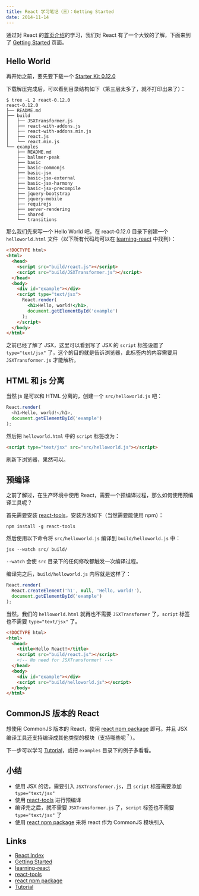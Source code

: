 ```yaml
---
title: React 学习笔记（三）：Getting Started
date: 2014-11-14
---
```


通过对 React 的[首页介绍][React Index]的学习，我们对 React 有了一个大致的了解，下面来到了 [Getting Started] 页面。

Hello World
---

再开始之前，要先要下载一个 [Starter Kit 0.12.0](http://facebook.github.io/react/downloads/react-0.12.0.zip)

下载解压完成后，可以看到目录结构如下（第三层太多了，就不打印出来了）：

```shell
$ tree -L 2 react-0.12.0
react-0.12.0
├── README.md
├── build
│   ├── JSXTransformer.js
│   ├── react-with-addons.js
│   ├── react-with-addons.min.js
│   ├── react.js
│   └── react.min.js
└── examples
    ├── README.md
    ├── ballmer-peak
    ├── basic
    ├── basic-commonjs
    ├── basic-jsx
    ├── basic-jsx-external
    ├── basic-jsx-harmony
    ├── basic-jsx-precompile
    ├── jquery-bootstrap
    ├── jquery-mobile
    ├── requirejs
    ├── server-rendering
    ├── shared
    └── transitions
```

那么我们先来写一个 Hello World 吧，在 react-0.12.0 目录下创建一个 `helloworld.html` 文件（以下所有代码均可以在 [learning-react] 中找到）：

```html
<!DOCTYPE html>
<html>
  <head>
    <script src="build/react.js"></script>
    <script src="build/JSXTransformer.js"></script>
  </head>
  <body>
    <div id="example"></div>
    <script type="text/jsx">
      React.render(
        <h1>Hello, world!</h1>,
        document.getElementById('example')
      );
    </script>
  </body>
</html>
```

之前已经了解了 JSX，这里可以看到写了 JSX 的 `script` 标签设置了 `type="text/jsx"` 了，这个的目的就是告诉浏览器，此标签内的内容需要用 `JSXTransformer.js` 才能解析。

HTML 和 js 分离
---

当然 js 是可以和 HTML 分离的，创建一个 `src/helloworld.js` 吧：

```js
React.render(
  <h1>Hello, world!</h1>,
  document.getElementById('example')
);
```

然后把 `helloworld.html` 中的 `script` 标签改为：

```html
<script type="text/jsx" src="src/helloworld.js"></script>
```

刷新下浏览器，果然可以。

预编译
---

之前了解过，在生产环境中使用 React，需要一个预编译过程，那么如何使用预编译工具呢？

首先需要安装 [react-tools]，安装方法如下（当然需要能使用 npm）：

```shell
npm install -g react-tools
```

然后使用以下命令将 `src/helloworld.js` 编译到 `build/helloworld.js` 中：

```shell
jsx --watch src/ build/
```

`--watch` 会使 `src` 目录下的任何修改都触发一次编译过程。

编译完之后，`build/helloworld.js` 内容就是这样了：

```js
React.render(
  React.createElement('h1', null, 'Hello, world!'),
  document.getElementById('example')
);
```

当然，我们的 `helloworld.html` 就再也不需要 `JSXTransformer` 了，`script` 标签也不需要 `type="text/jsx"` 了。

```html
<!DOCTYPE html>
<html>
  <head>
    <title>Hello React!</title>
    <script src="build/react.js"></script>
    <!-- No need for JSXTransformer! -->
  </head>
  <body>
    <div id="example"></div>
    <script src="build/helloworld.js"></script>
  </body>
</html>
```

CommonJS 版本的 React
---

想使用 CommonJS 版本的 React，使用 [react npm package] 即可。并且 JSX 编译工具还支持编译成其他类型的模块（支持哪些呢<sup>？</sup>）。

下一步可以学习 [Tutorial]，或把 `examples` 目录下的例子多看看。

小结
---

- 使用 JSX 的话，需要引入 `JSXTransformer.js`，且 `script` 标签需要添加 `type="text/jsx"`
- 使用 [react-tools] 进行预编译
- 编译完之后，就不需要 `JSXTransformer.js` 了，`script` 标签也不需要 `type="text/jsx"` 了
- 使用 [react npm package] 来将 react 作为 CommonJS 模块引入

Links
---

- [React Index]
- [Getting Started]
- [learning-react]
- [react-tools]
- [react npm package]
- [Tutorial]

[React Index]: http://facebook.github.io/react/index.html
[Getting Started]: http://facebook.github.io/react/docs/getting-started.html
[learning-react]: https://github.com/xcatliu/learning-react
[react-tools]: https://www.npmjs.org/package/react-tools
[react npm package]: https://www.npmjs.org/package/react
[Tutorial]: http://xcatliu.com/blog/learning-react-4-tutorial.html